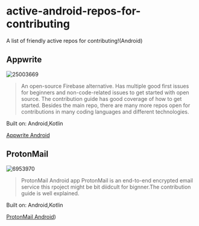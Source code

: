# active-android-repos-for-contributing
A list of friendly active repos for contributing!(Android)


## Appwrite 
![25003669](https://user-images.githubusercontent.com/13647384/169467231-0f229b69-516a-4f13-9a7a-69c3780f5337.png)


> An open-source Firebase alternative. Has multiple good first issues for beginners and non-code-related issues to get started with open source. The contribution guide has good coverage of how to get started. Besides the main repo, there are many more repos open for contributions in many coding languages and different technologies. 

Built on: Android,Kotlin

[Appwrite Android](https://github.com/appwrite/sdk-for-android)


## ProtonMail 
![6953970](https://user-images.githubusercontent.com/13647384/169549186-d26b16b7-8b15-44e5-ab37-3022f1cbbfbc.png)


> ProtonMail Android app
> ProtonMail is an end-to-end encrypted email service this rpoject might be bit diidcult for bignner.The contribution guide is well explained.

Built on: Android,Kotlin

[ProtonMail  Android](https://github.com/ProtonMail/proton-mail-android))
